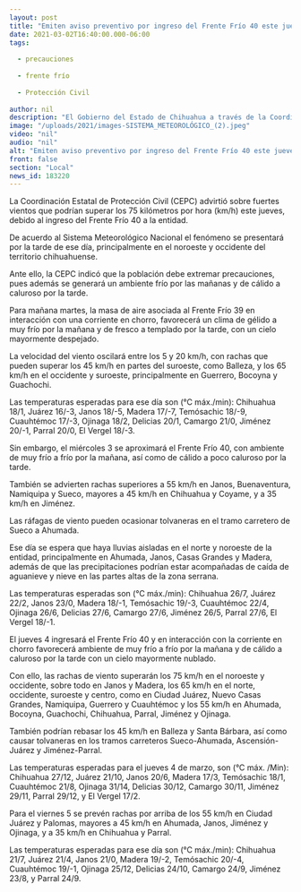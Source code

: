 ```yaml
---
layout: post
title: "Emiten aviso preventivo por ingreso del Frente Frío 40 este jueves"
date: 2021-03-02T16:40:00.000-06:00
tags:
  
  - precauciones
  
  - frente frío
  
  - Protección Civil
  
author: nil
description: "El Gobierno del Estado de Chihuahua a través de la Coordinación Estatal de Protección Civil pide extremar precauciones, ya que se mantendrán los fuertes vientos durante la semana"
image: "/uploads/2021/images-SISTEMA_METEOROLÓGICO_(2).jpeg"
video: "nil"
audio: "nil"
alt: "Emiten aviso preventivo por ingreso del Frente Frío 40 este jueves"
front: false
section: "Local"
news_id: 183220
---
```


La Coordinación Estatal de Protección Civil (CEPC) advirtió sobre fuertes vientos que podrían superar los 75 kilómetros por hora (km/h) este jueves, debido al ingreso del Frente Frío 40 a la entidad.

De acuerdo al Sistema Meteorológico Nacional el fenómeno se presentará por la tarde de ese día, principalmente en el noroeste y occidente del territorio chihuahuense.

Ante ello, la CEPC indicó que la población debe extremar precauciones, pues además se generará un ambiente frío por las mañanas y de cálido a caluroso por la tarde.

Para mañana martes, la masa de aire asociada al Frente Frío 39 en interacción con una corriente en chorro, favorecerá un clima de gélido a muy frío por la mañana y de fresco a templado por la tarde,  con un cielo mayormente despejado.

La velocidad del viento oscilará entre los 5 y 20 km/h, con rachas que pueden superar los 45 km/h en partes del suroeste, como Balleza, y los 65 km/h en el occidente y suroeste, principalmente en Guerrero, Bocoyna y Guachochi.

Las temperaturas esperadas para ese día son (°C máx./min): Chihuahua 18/1, Juárez 16/-3, Janos 18/-5, Madera 17/-7, Temósachic 18/-9, Cuauhtémoc 17/-3, Ojinaga 18/2, Delicias 20/1, Camargo 21/0, Jiménez 20/-1, Parral 20/0, El Vergel 18/-3.

Sin embargo, el miércoles 3 se aproximará el Frente Frío 40, con ambiente de muy frío a frío por la mañana, así como de cálido a poco caluroso por la tarde.

También se advierten rachas superiores a 55 km/h en Janos, Buenaventura, Namiquipa y Sueco, mayores a 45 km/h en Chihuahua y Coyame, y a 35 km/h en Jiménez.

Las ráfagas de viento pueden ocasionar tolvaneras en el tramo carretero de Sueco a Ahumada.

Ese día se espera que haya lluvias aisladas en el norte y noroeste de la entidad, principalmente en Ahumada, Janos, Casas Grandes y Madera, además de que las precipitaciones podrían estar acompañadas de caída de aguanieve y nieve en las partes altas de la zona serrana.

Las temperaturas esperadas son (°C máx./min): Chihuahua 26/7, Juárez 22/2, Janos 23/0, Madera 18/-1, Temósachic 19/-3, Cuauhtémoc 22/4, Ojinaga 26/6, Delicias 27/6, Camargo 27/6, Jiménez 26/5, Parral 27/6, El Vergel 18/-1.

El jueves 4 ingresará el Frente Frío 40 y en interacción con la corriente en chorro favorecerá ambiente de muy frío a frío por la mañana y de cálido a caluroso por la tarde con un cielo mayormente nublado.

Con ello, las rachas de viento superarán los 75 km/h en el noroeste y occidente, sobre todo en Janos y Madera, los 65 km/h en el norte, occidente, suroeste y centro, como en Ciudad Juárez, Nuevo Casas Grandes, Namiquipa, Guerrero y Cuauhtémoc y los 55 km/h en Ahumada, Bocoyna, Guachochi, Chihuahua, Parral, Jiménez y Ojinaga.

También podrían rebasar los 45 km/h en Balleza y Santa Bárbara, así como causar tolvaneras en los tramos carreteros Sueco-Ahumada, Ascensión-Juárez y Jiménez-Parral.

Las temperaturas esperadas para el jueves 4 de marzo, son (°C máx. /Min): Chihuahua 27/12, Juárez 21/10, Janos 20/6, Madera 17/3, Temósachic 18/1, Cuauhtémoc 21/8, Ojinaga 31/14, Delicias 30/12, Camargo 30/11, Jiménez 29/11, Parral 29/12, y El Vergel 17/2.

Para el viernes 5 se prevén rachas por arriba de los 55 km/h en Ciudad Juárez y Palomas, mayores a 45 km/h en Ahumada, Janos, Jiménez y Ojinaga, y a 35 km/h en Chihuahua y Parral.

Las temperaturas esperadas para ese día son (°C máx./min): Chihuahua 21/7, Juárez 21/4, Janos 21/0, Madera 19/-2, Temósachic 20/-4, Cuauhtémoc 19/-1, Ojinaga 25/12, Delicias 24/10, Camargo 24/9, Jiménez 23/8, y Parral 24/9.